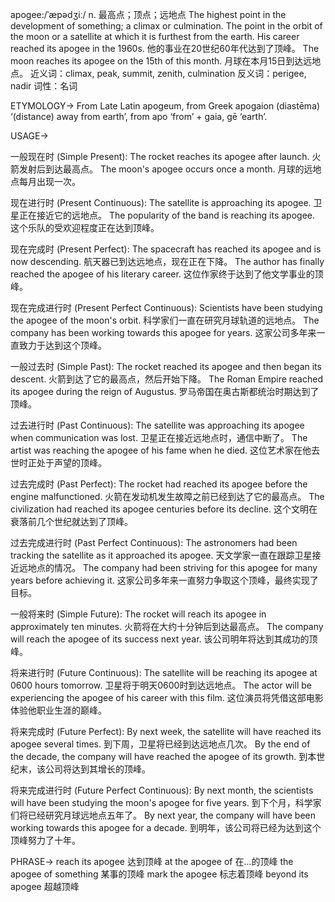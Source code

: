 apogee:/ˈæpədʒiː/
n.
最高点；顶点；远地点
The highest point in the development of something; a climax or culmination.  The point in the orbit of the moon or a satellite at which it is furthest from the earth.
His career reached its apogee in the 1960s. 他的事业在20世纪60年代达到了顶峰。
The moon reaches its apogee on the 15th of this month. 月球在本月15日到达远地点。
近义词：climax, peak, summit, zenith, culmination
反义词：perigee, nadir
词性：名词

ETYMOLOGY->
From Late Latin apogeum, from Greek apogaion (diastēma) ‘(distance) away from earth’, from apo ‘from’ + gaia, gē ‘earth’.

USAGE->

一般现在时 (Simple Present):
The rocket reaches its apogee after launch. 火箭发射后到达最高点。
The moon's apogee occurs once a month. 月球的远地点每月出现一次。


现在进行时 (Present Continuous):
The satellite is approaching its apogee. 卫星正在接近它的远地点。
The popularity of the band is reaching its apogee.  这个乐队的受欢迎程度正在达到顶峰。


现在完成时 (Present Perfect):
The spacecraft has reached its apogee and is now descending.  航天器已到达远地点，现在正在下降。
The author has finally reached the apogee of his literary career.  这位作家终于达到了他文学事业的顶峰。


现在完成进行时 (Present Perfect Continuous):
Scientists have been studying the apogee of the moon's orbit. 科学家们一直在研究月球轨道的远地点。
The company has been working towards this apogee for years.  这家公司多年来一直致力于达到这个顶峰。


一般过去时 (Simple Past):
The rocket reached its apogee and then began its descent. 火箭到达了它的最高点，然后开始下降。
The Roman Empire reached its apogee during the reign of Augustus. 罗马帝国在奥古斯都统治时期达到了顶峰。


过去进行时 (Past Continuous):
The satellite was approaching its apogee when communication was lost.  卫星正在接近远地点时，通信中断了。
The artist was reaching the apogee of his fame when he died.  这位艺术家在他去世时正处于声望的顶峰。


过去完成时 (Past Perfect):
The rocket had reached its apogee before the engine malfunctioned. 火箭在发动机发生故障之前已经到达了它的最高点。
The civilization had reached its apogee centuries before its decline.  这个文明在衰落前几个世纪就达到了顶峰。


过去完成进行时 (Past Perfect Continuous):
The astronomers had been tracking the satellite as it approached its apogee. 天文学家一直在跟踪卫星接近远地点的情况。
The company had been striving for this apogee for many years before achieving it.  这家公司多年来一直努力争取这个顶峰，最终实现了目标。


一般将来时 (Simple Future):
The rocket will reach its apogee in approximately ten minutes. 火箭将在大约十分钟后到达最高点。
The company will reach the apogee of its success next year.  该公司明年将达到其成功的顶峰。


将来进行时 (Future Continuous):
The satellite will be reaching its apogee at 0600 hours tomorrow. 卫星将于明天0600时到达远地点。
The actor will be experiencing the apogee of his career with this film.  这位演员将凭借这部电影体验他职业生涯的巅峰。


将来完成时 (Future Perfect):
By next week, the satellite will have reached its apogee several times. 到下周，卫星将已经到达远地点几次。
By the end of the decade, the company will have reached the apogee of its growth. 到本世纪末，该公司将达到其增长的顶峰。


将来完成进行时 (Future Perfect Continuous):
By next month, the scientists will have been studying the moon's apogee for five years. 到下个月，科学家们将已经研究月球远地点五年了。
By next year, the company will have been working towards this apogee for a decade. 到明年，该公司将已经为达到这个顶峰努力了十年。


PHRASE->
reach its apogee 达到顶峰
at the apogee of 在...的顶峰
the apogee of something 某事的顶峰
mark the apogee 标志着顶峰
beyond its apogee 超越顶峰
